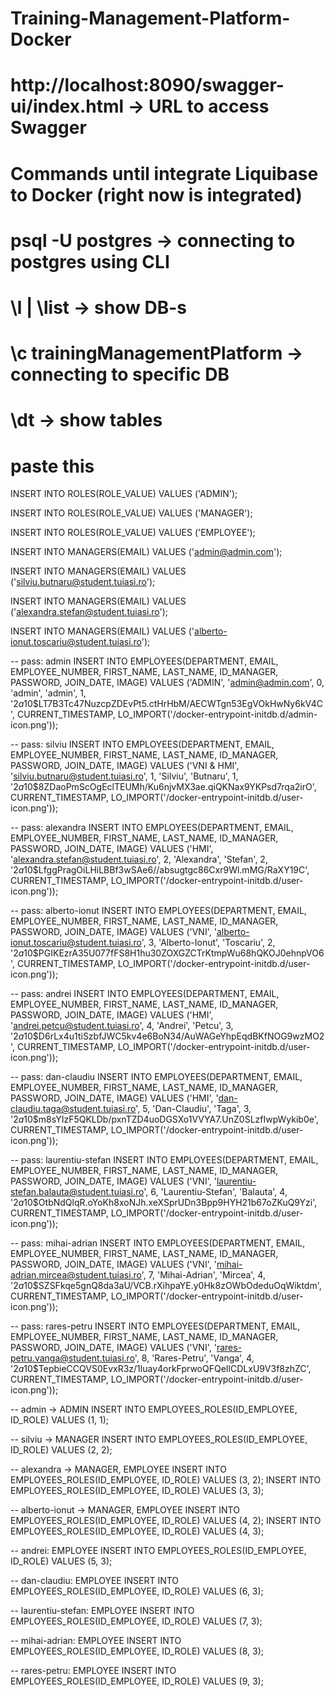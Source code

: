 # Training-Management-Platform-Docker

# http://localhost:8090/swagger-ui/index.html -> URL to access Swagger

#
# Commands until integrate Liquibase to Docker (right now is integrated)
# 
# psql -U postgres -> connecting to postgres using CLI
# \l | \list -> show DB-s
# \c trainingManagementPlatform -> connecting to specific DB
# \dt -> show tables

# paste this
INSERT INTO ROLES(ROLE_VALUE)
VALUES ('ADMIN');

INSERT INTO ROLES(ROLE_VALUE)
VALUES ('MANAGER');

INSERT INTO ROLES(ROLE_VALUE)
VALUES ('EMPLOYEE');

INSERT INTO MANAGERS(EMAIL)
VALUES ('admin@admin.com');

INSERT INTO MANAGERS(EMAIL)
VALUES ('silviu.butnaru@student.tuiasi.ro');

INSERT INTO MANAGERS(EMAIL)
VALUES ('alexandra.stefan@student.tuiasi.ro');

INSERT INTO MANAGERS(EMAIL)
VALUES ('alberto-ionut.toscariu@student.tuiasi.ro');

-- pass: admin
INSERT INTO EMPLOYEES(DEPARTMENT, EMAIL, EMPLOYEE_NUMBER, FIRST_NAME, LAST_NAME, ID_MANAGER, PASSWORD, JOIN_DATE, IMAGE)
VALUES ('ADMIN', 'admin@admin.com', 0, 'admin', 'admin', 1,
        '$2a$10$LT7B3Tc47NuzcpZDEvPt5.ctHrHbM/AECWTgn53EgVOkHwNy6kV4C', CURRENT_TIMESTAMP,
        LO_IMPORT('/docker-entrypoint-initdb.d/admin-icon.png'));

-- pass: silviu
INSERT INTO EMPLOYEES(DEPARTMENT, EMAIL, EMPLOYEE_NUMBER, FIRST_NAME, LAST_NAME, ID_MANAGER, PASSWORD, JOIN_DATE, IMAGE)
VALUES ('VNI & HMI', 'silviu.butnaru@student.tuiasi.ro', 1, 'Silviu', 'Butnaru', 1,
        '$2a$10$8ZDaoPmScOgEclTEUMh/Ku6njvMX3ae.qiQKNax9YKPsd7rqa2irO', CURRENT_TIMESTAMP,
        LO_IMPORT('/docker-entrypoint-initdb.d/user-icon.png'));

-- pass: alexandra
INSERT INTO EMPLOYEES(DEPARTMENT, EMAIL, EMPLOYEE_NUMBER, FIRST_NAME, LAST_NAME, ID_MANAGER, PASSWORD, JOIN_DATE, IMAGE)
VALUES ('HMI', 'alexandra.stefan@student.tuiasi.ro', 2, 'Alexandra', 'Stefan', 2,
        '$2a$10$LfggPragOiLHiLBBf3wSAe6//absugtgc86Cxr9Wl.mMG/RaXY19C', CURRENT_TIMESTAMP,
        LO_IMPORT('/docker-entrypoint-initdb.d/user-icon.png'));

-- pass: alberto-ionut
INSERT INTO EMPLOYEES(DEPARTMENT, EMAIL, EMPLOYEE_NUMBER, FIRST_NAME, LAST_NAME, ID_MANAGER, PASSWORD, JOIN_DATE, IMAGE)
VALUES ('VNI', 'alberto-ionut.toscariu@student.tuiasi.ro', 3, 'Alberto-Ionut', 'Toscariu', 2,
        '$2a$10$PGIKEzrA35U077fFS8H1hu30ZOXGZCTrKtmpWu68hQKOJ0ehnpVO6', CURRENT_TIMESTAMP,
        LO_IMPORT('/docker-entrypoint-initdb.d/user-icon.png'));

-- pass: andrei
INSERT INTO EMPLOYEES(DEPARTMENT, EMAIL, EMPLOYEE_NUMBER, FIRST_NAME, LAST_NAME, ID_MANAGER, PASSWORD, JOIN_DATE, IMAGE)
VALUES ('HMI', 'andrei.petcu@student.tuiasi.ro', 4, 'Andrei', 'Petcu', 3,
        '$2a$10$D6rLx4u1tiSzbfJWC5kv4e6BoN34/AuWAGeYhpEqdBKfNOG9wzMO2', CURRENT_TIMESTAMP,
        LO_IMPORT('/docker-entrypoint-initdb.d/user-icon.png'));

-- pass: dan-claudiu
INSERT INTO EMPLOYEES(DEPARTMENT, EMAIL, EMPLOYEE_NUMBER, FIRST_NAME, LAST_NAME, ID_MANAGER, PASSWORD, JOIN_DATE, IMAGE)
VALUES ('HMI', 'dan-claudiu.taga@student.tuiasi.ro', 5, 'Dan-Claudiu', 'Taga', 3,
        '$2a$10$m8sYIzF5QKLDb/pxnTZD4uoDGSXo1VVYA7.UnZ0SLzfIwpWykib0e', CURRENT_TIMESTAMP,
        LO_IMPORT('/docker-entrypoint-initdb.d/user-icon.png'));

-- pass: laurentiu-stefan
INSERT INTO EMPLOYEES(DEPARTMENT, EMAIL, EMPLOYEE_NUMBER, FIRST_NAME, LAST_NAME, ID_MANAGER, PASSWORD, JOIN_DATE, IMAGE)
VALUES ('VNI', 'laurentiu-stefan.balauta@student.tuiasi.ro', 6, 'Laurentiu-Stefan', 'Balauta', 4,
        '$2a$10$OtbNdQlqR.oYoKh8xoNJh.xeXSprUDn3Bpp9HYH21b67oZKuQ9Yzi', CURRENT_TIMESTAMP,
        LO_IMPORT('/docker-entrypoint-initdb.d/user-icon.png'));

-- pass: mihai-adrian
INSERT INTO EMPLOYEES(DEPARTMENT, EMAIL, EMPLOYEE_NUMBER, FIRST_NAME, LAST_NAME, ID_MANAGER, PASSWORD, JOIN_DATE, IMAGE)
VALUES ('VNI', 'mihai-adrian.mircea@student.tuiasi.ro', 7, 'Mihai-Adrian', 'Mircea', 4,
        '$2a$10$SZSFkqe5gnQ8da3aU/VCB.rXihpaYE.y0Hk8zOWbOdeduOqWiktdm', CURRENT_TIMESTAMP,
        LO_IMPORT('/docker-entrypoint-initdb.d/user-icon.png'));

-- pass: rares-petru
INSERT INTO EMPLOYEES(DEPARTMENT, EMAIL, EMPLOYEE_NUMBER, FIRST_NAME, LAST_NAME, ID_MANAGER, PASSWORD, JOIN_DATE, IMAGE)
VALUES ('VNI', 'rares-petru.vanga@student.tuiasi.ro', 8, 'Rares-Petru', 'Vanga', 4,
        '$2a$10$TepbieCCQVS0EvxR3z/1luay4orkFprwoQFQeIlCDLxU9V3f8zhZC', CURRENT_TIMESTAMP,
        LO_IMPORT('/docker-entrypoint-initdb.d/user-icon.png'));

-- admin -> ADMIN
INSERT INTO EMPLOYEES_ROLES(ID_EMPLOYEE, ID_ROLE)
VALUES (1, 1);

-- silviu -> MANAGER
INSERT INTO EMPLOYEES_ROLES(ID_EMPLOYEE, ID_ROLE)
VALUES (2, 2);

-- alexandra -> MANAGER, EMPLOYEE
INSERT INTO EMPLOYEES_ROLES(ID_EMPLOYEE, ID_ROLE)
VALUES (3, 2);
INSERT INTO EMPLOYEES_ROLES(ID_EMPLOYEE, ID_ROLE)
VALUES (3, 3);

-- alberto-ionut -> MANAGER, EMPLOYEE
INSERT INTO EMPLOYEES_ROLES(ID_EMPLOYEE, ID_ROLE)
VALUES (4, 2);
INSERT INTO EMPLOYEES_ROLES(ID_EMPLOYEE, ID_ROLE)
VALUES (4, 3);

-- andrei: EMPLOYEE
INSERT INTO EMPLOYEES_ROLES(ID_EMPLOYEE, ID_ROLE)
VALUES (5, 3);

-- dan-claudiu: EMPLOYEE
INSERT INTO EMPLOYEES_ROLES(ID_EMPLOYEE, ID_ROLE)
VALUES (6, 3);

-- laurentiu-stefan: EMPLOYEE
INSERT INTO EMPLOYEES_ROLES(ID_EMPLOYEE, ID_ROLE)
VALUES (7, 3);

-- mihai-adrian: EMPLOYEE
INSERT INTO EMPLOYEES_ROLES(ID_EMPLOYEE, ID_ROLE)
VALUES (8, 3);

-- rares-petru: EMPLOYEE
INSERT INTO EMPLOYEES_ROLES(ID_EMPLOYEE, ID_ROLE)
VALUES (9, 3);

